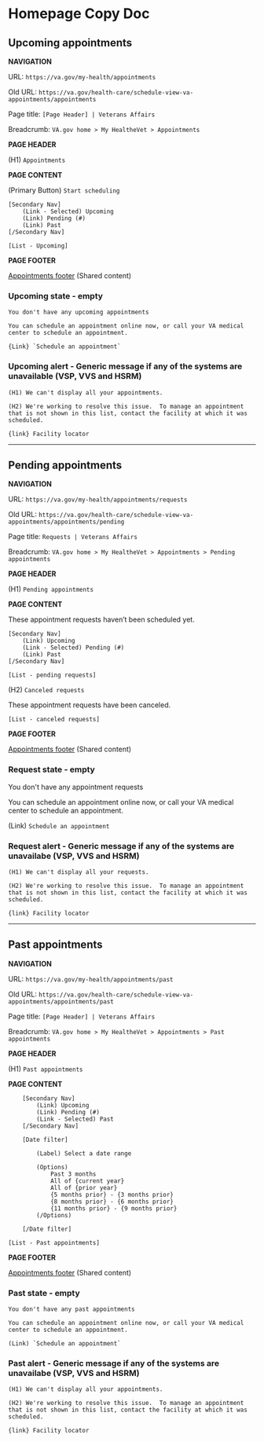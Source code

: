 # Homepage Copy Doc

## Upcoming appointments

**NAVIGATION**

URL: `https://va.gov/my-health/appointments`

Old URL: `https://va.gov/health-care/schedule-view-va-appointments/appointments`

Page title: `[Page Header] | Veterans Affairs`

Breadcrumb: `VA.gov home > My HealtheVet > Appointments`

**PAGE HEADER**

(H1) `Appointments`

**PAGE CONTENT**

(Primary Button) `Start scheduling`

    [Secondary Nav]
        (Link - Selected) Upcoming   
        (Link) Pending (#)  
        (Link) Past
    [/Secondary Nav]

`[List - Upcoming]`

**PAGE FOOTER**

[Appointments footer](./shared-content.md#appointments-footer) (Shared content)

### Upcoming state - empty

```
You don't have any upcoming appointments

You can schedule an appointment online now, or call your VA medical center to schedule an appointment.

{Link} `Schedule an appointment`
```

### Upcoming alert - Generic message if any of the systems are unavailable (VSP, VVS and HSRM) 

```
(H1) We can't display all your appointments.

(H2) We're working to resolve this issue.  To manage an appointment that is not shown in this list, contact the facility at which it was scheduled.

{link} Facility locator 
```

---

## Pending appointments

**NAVIGATION**

URL: `https://va.gov/my-health/appointments/requests`

Old URL: `https://va.gov/health-care/schedule-view-va-appointments/appointments/pending`

Page title: `Requests | Veterans Affairs`

Breadcrumb: `VA.gov home > My HealtheVet > Appointments > Pending appointments`

**PAGE HEADER**

(H1) `Pending appointments`

**PAGE CONTENT**

These appointment requests haven’t been scheduled yet.

    [Secondary Nav]
        (Link) Upcoming  
        (Link - Selected) Pending (#)  
        (Link) Past
    [/Secondary Nav]

`[List - pending requests]`

(H2) `Canceled requests`

These appointment requests have been canceled.

`[List - canceled requests]`

**PAGE FOOTER**

[Appointments footer](./shared-content.md#appointments-footer) (Shared content)

### Request state - empty

You don't have any appointment requests

You can schedule an appointment online now, or call your VA medical center to schedule an appointment.

(Link) `Schedule an appointment`


### Request alert - Generic message if any of the systems are unavailabe (VSP, VVS and HSRM) 

```
(H1) We can't display all your requests.

(H2) We're working to resolve this issue.  To manage an appointment that is not shown in this list, contact the facility at which it was scheduled.

{link} Facility locator 
```

---

## Past appointments

**NAVIGATION**

URL: `https://va.gov/my-health/appointments/past`

Old URL: `https://va.gov/health-care/schedule-view-va-appointments/appointments/past`

Page title: `[Page Header] | Veterans Affairs`

Breadcrumb: `VA.gov home > My HealtheVet > Appointments > Past appointments`

**PAGE HEADER**

(H1) `Past appointments`

**PAGE CONTENT**

```
    [Secondary Nav]
        (Link) Upcoming  
        (Link) Pending (#)  
        (Link - Selected) Past
    [/Secondary Nav]
```
```
    [Date filter]

        (Label) Select a date range

        (Options)
            Past 3 months
            All of {current year}
            All of {prior year}
            {5 months prior} - {3 months prior}
            {8 months prior} - {6 months prior}
            {11 months prior} - {9 months prior}
        (/Options)

    [/Date filter]
```

`[List - Past appointments]`

**PAGE FOOTER**

[Appointments footer](./shared-content.md#appointments-footer) (Shared content)

### Past state - empty

```
You don't have any past appointments

You can schedule an appointment online now, or call your VA medical center to schedule an appointment.

(Link) `Schedule an appointment`
```

### Past alert - Generic message if any of the systems are unavailabe (VSP, VVS and HSRM) 

```
(H1) We can't display all your appointments.

(H2) We're working to resolve this issue.  To manage an appointment that is not shown in this list, contact the facility at which it was scheduled.

{link} Facility locator 

```




